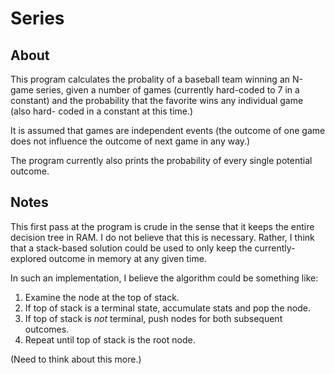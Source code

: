 # Series

## About

This program calculates the probality of a baseball team winning an N-game
series, given a number of games (currently hard-coded to 7 in a constant)
and the probability that the favorite wins any individual game (also hard-
coded in a constant at this time.)

It is assumed that games are independent events (the outcome of one game
does not influence the outcome of next game in any way.)

The program currently also prints the probability of every single
potential outcome.

## Notes

This first pass at the program is crude in the sense that it keeps the entire
decision tree in RAM. I do not believe that this is necessary. Rather, I think
that a stack-based solution could be used to only keep the currently-explored
outcome in memory at any given time. 

In such an implementation, I believe the algorithm could be something like:

1. Examine the node at the top of stack.
2. If top of stack is a terminal state, accumulate stats and pop the node.
3. If top of stack is *not* terminal, push nodes for both subsequent outcomes.
4. Repeat until top of stack is the root node.

(Need to think about this more.)

